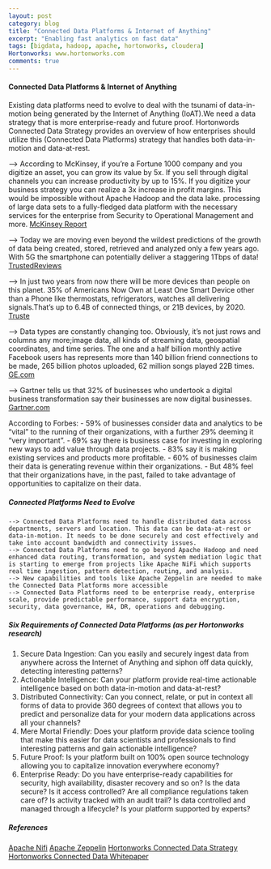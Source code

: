 ```yaml
---
layout: post
category: blog
title: "Connected Data Platforms & Internet of Anything"
excerpt: "Enabling fast analytics on fast data"
tags: [bigdata, hadoop, apache, hortonworks, cloudera]
Hortonworks: www.hortonworks.com
comments: true
---
```

#### Connected Data Platforms & Internet of Anything

Existing data platforms need to evolve to deal with the tsunami of data-in-motion being generated by the Internet of Anything (IoAT).We need a data strategy that is more enterprise-ready and future proof. Hortonwords Connected Data Strategy provides an overview of how enterprises should utilize this (Connected Data Platforms) strategy that handles both data-in-motion and data-at-rest.

--> According to McKinsey, if you’re a Fortune 1000 company and you digitize an asset, you can grow its value by 5x. If you sell through digital channels you can increase productivity by up to 15%. If you digitize your business strategy you can realize a 3x increase in profit margins. This would be impossible without Apache Hadoop and the data lake. processing of large data sets to a fully-fledged data platform with the necessary services for the enterprise from Security to Operational Management and more.
[McKinsey Report](http://www.mckinsey.com/business-functions/business-technology/our-insights/the-internet-of-things-the-value-of-digitizing-the-physical-world)

--> Today we are moving even beyond the wildest predictions of the growth of data being created, stored, retrieved and analyzed only a few years ago. With 5G the smartphone can potentially deliver a staggering 1Tbps of data!
[TrustedReviews](http://www.trustedreviews.com/news/5g-researchers-crack-1tbps-data-transfer-at-uk-university)

--> In just two years from now there will be more devices than people on this planet. 35% of Americans Now Own at Least One Smart Device other than a Phone like thermostats, refrigerators, watches all delivering signals.That’s up to 6.4B of connected things, or 21B devices, by 2020.
[Truste](https://www.truste.com/about-truste/press-room/35-of-americans-now-own-at-least-one-smart-device-other-than-a-phone/)

--> Data types are constantly changing too. Obviously, it’s not just rows and columns any more;image data, all kinds of streaming data, geospatial coordinates, and time series. The one and a half billion monthly active Facebook users has represents more than 140 billion friend connections to be made, 265 billion photos uploaded, 62 million songs played 22B times.
[GE.com](http://www.ge.com/docs/chapters/Industrial_Internet.pdf)

--> Gartner tells us that 32% of businesses who undertook a digital business transformation say their businesses are now digital businesses.
[Gartner.com](http://www.gartner.com/technology/research/digital-business/)

According to Forbes:
	- 59% of businesses consider data and analytics to be “vital” to the running of their organizations,
	with a further 29% deeming it “very important”.
	- 69% say there is business case for investing in exploring new ways to add value through
	data projects.
	- 83% say it is making existing services and products more profitable.
	- 60% of businesses claim their data is generating revenue within their organizations.
	- But 48% feel that their organizations have, in the past, failed to take advantage of opportunities to capitalize on their data.


##### Connected Platforms Need to Evolve

	--> Connected Data Platforms need to handle distributed data across departments, servers and location. This data can be data-at-rest or data-in-motion. It needs to be done securely and cost effectively and take into account bandwidth and connectivity issues.
	--> Connected Data Platforms need to go beyond Apache Hadoop and need enhanced data routing, transformation, and system mediation logic that is starting to emerge from projects like Apache NiFi which supports real time ingestion, pattern detection, routing, and analysis.
	--> New capabilities and tools like Apache Zeppelin are needed to make the Connected Data Platforms more accessible
	--> Connected Data Platforms need to be enterprise ready, enterprise scale, provide predictable performance, support data encryption, security, data governance, HA, DR, operations and debugging.


##### Six Requirements of Connected Data Platforms (as per Hortonworks research)

1) Secure Data Ingestion: Can you easily and securely ingest data from anywhere across the Internet of Anything and siphon off data quickly, detecting interesting patterns?
2) Actionable Intelligence: Can your platform provide real-time actionable intelligence based on both data-in-motion and data-at-rest?
3) Distributed Connectivity: Can you connect, relate, or put in context all forms of data to provide 360 degrees of context that allows you to predict and personalize data for your modern data applications across all your channels?
4) Mere Mortal Friendly: Does your platform provide data science tooling that make this easier for data scientists and professionals to find interesting patterns and gain actionable intelligence?
5) Future Proof: Is your platform built on 100% open source technology allowing you to capitalize innovation everywhere economy?
6) Enterprise Ready: Do you have enterprise-ready capabilities for security, high availability, disaster recovery and so on? Is the data secure? Is it access controlled? Are all compliance regulations taken care of? Is activity tracked with an audit trail? Is data controlled and managed through a lifecycle? Is your platform supported by experts?



##### References
[Apache Nifi](https://nifi.apache.org)
[Apache Zeppelin](https://zeppelin.incubator.apache.org/)
[Hortonworks Connected Data Strategy](http://hortonworks.com/solutions/connected-data-platforms/?imm_mid=0e3d2e&cmp=em-data-na-na-newsltr_20160518)
[Hortonworks Connected Data Whitepaper](http://info.hortonworks.com/rs/549-QAL-086/images/hortonworks-connected-data.pdf)

